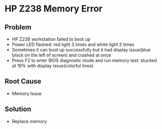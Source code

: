 # HP Z238 Memory Error

## Problem
* HP Z238 workstation failed to boot up
* Power LED flashed: red light 3 times and white light 2 times
* Sometimes it can boot up successfully but it had display issue(blue block on the left of screen) and crashed at once
* Press F2 to enter BIOS diagnostic mode and run memory test: stucked at 19% with display issue(colorful lines)

## Root Cause
* Memory Issue

## Solution
* Replace memory
